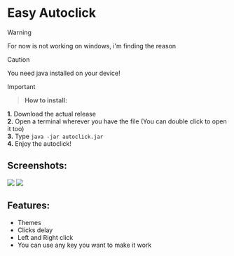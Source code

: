 # Easy Autoclick

> [!WARNING]
> For now is not working on windows, i'm finding the reason

> [!CAUTION]
> You need java installed on your device!

> [!IMPORTANT]
> > **How to install:**<br />
>
> **1.** Download the actual release<br />
> **2.** Open a terminal wherever you have the file (You can double click to open it too)<br />
> **3.** Type `java -jar autoclick.jar`<br />
> **4.** Enjoy the autoclick!<br />

## Screenshots:

![](https://i.imgur.com/RC3ngsR.png)
![](https://i.imgur.com/oH8CbzW.png)

## Features:
* Themes
* Clicks delay
* Left and Right click
* You can use any key you want to make it work
